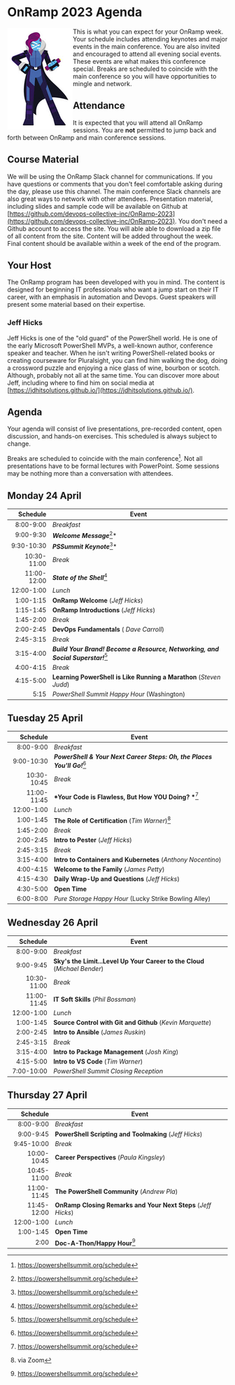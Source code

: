 # OnRamp 2023 Agenda

<img src="images/PowerShell-transparent-thumb.jpg" alt="Ms. PowerShell" halign="left" align="left"> This is what you can expect for your OnRamp week.
Your schedule includes attending keynotes and major events in the main conference. You are also invited and encouraged to attend all evening social events. These events are what makes this conference special. Breaks are scheduled to coincide with the main conference so you will have opportunities to mingle and network.

## Attendance

It is expected that you will attend all OnRamp sessions.
You are __not__ permitted to jump back and forth between OnRamp and main conference sessions.

## Course Material

We will be using the OnRamp Slack channel for communications.
If you have questions or comments that you don't feel comfortable asking during the day, please use this channel.
The main conference Slack channels are also great ways to network with other attendees.
Presentation material, including slides and sample code will be available on Github at [https://github.com/devops-collective-inc/OnRamp-2023](https://github.com/devops-collective-inc/OnRamp-2023).
You don't need a Github account to access the site.
You will able able to download a zip file of all content from the site.
Content will be added throughout the week. Final content should be available within a week of the end of the program.

## Your Host

The OnRamp program has been developed with you in mind. The content is designed for beginning IT professionals who want a jump start on their IT career, with an emphasis in automation and Devops. Guest speakers will present some material based on their expertise.

### Jeff Hicks

Jeff Hicks is one of the "old guard" of the PowerShell world.
He is one of the early Microsoft PowerShell MVPs, a well-known author, conference speaker and teacher.
When he isn't writing PowerShell-related books or creating courseware for Pluralsight, you can find him walking the dog, doing a crossword puzzle and enjoying a nice glass of wine, bourbon or scotch.
Although, probably not all at the same time.
You can discover more about Jeff, including where to find him on social media at [https://jdhitsolutions.github.io/](https://jdhitsolutions.github.io/).

## Agenda

Your agenda will consist of live presentations, pre-recorded content, open discussion, and hands-on exercises. This scheduled is always subject to change.

Breaks are scheduled to coincide with the main conference[^1].
Not all presentations have to be formal lectures with PowerPoint.
Some sessions may be nothing more than a conversation with attendees.

## Monday 24 April

| Schedule | Event |
|------:|------|
| 8:00-9:00 | *Breakfast* |
| 9:00-9:30 | __*Welcome Message*__[^1]* |
| 9:30-10:30 | __*PSSummit Keynote*__[^1]* |
| 10:30-11:00 | *Break* |
| 11:00-12:00 | __*State of the Shell*__[^1] |
| 12:00-1:00 | *Lunch* |
| 1:00-1:15 | __OnRamp Welcome__ (*Jeff Hicks*) |
| 1:15-1:45 | __OnRamp Introductions__ (*Jeff Hicks*) |
| 1:45-2:00 |  *Break* |
| 2:00-2:45 |  __DevOps Fundamentals__ ( *Dave Carroll*)|
| 2:45-3:15 | *Break* |
| 3:15-4:00 | __*Build Your Brand! Become a Resource, Networking, and Social Superstar!*__[^1] |
| 4:00-4:15 | *Break* |
| 4:15-5:00 | __Learning PowerShell is Like Running a Marathon__ (*Steven Judd*) |
| 5:15 | *PowerShell Summit Happy Hour* (Washington) |

## Tuesday 25 April

|Schedule | Event |
|------:|------|
| 8:00-9:00  | *Breakfast* |
| 9:00-10:30 | __*PowerShell & Your Next Career Steps: Oh, the Places You'll Go!*__[^1] | |
| 10:30-10:45 | *Break* |
| 11:00-11:45 | __*Your Code is Flawless, But How YOU Doing? *__[^1] |
| 12:00-1:00 | *Lunch* |
| 1:00-1:45   | __The Role of Certification__ (*Tim Warner*)[^2] |
| 1:45-2:00 | *Break* |
| 2:00-2:45  | __Intro to Pester__ (*Jeff Hicks*)|
| 2:45-3:15 | *Break* |
| 3:15-4:00 | __Intro to Containers and Kubernetes__ (*Anthony Nocentino*) |
| 4:00-4:15 | __Welcome to the Family__ (*James Petty*)
| 4:15-4:30 | __Daily Wrap-Up and Questions__ (*Jeff Hicks*) |
| 4:30-5:00 | __Open Time__ | |
| 6:00-8:00 | *Pure Storage Happy Hour* (Lucky Strike Bowling Alley) |

## Wednesday 26 April

|Schedule | Event |
|------:|------|
| 8:00-9:00 | *Breakfast* |
| 9:00-9:45 | __Sky's the Limit...Level Up Your Career to the Cloud__ (*Michael Bender*) |
| 10:30-11:00 | *Break* |
| 11:00-11:45 | __IT Soft Skills__ (*Phil Bossman*) |
| 12:00-1:00  | *Lunch* |
| 1:00-1:45   | __Source Control with Git and Github__ (*Kevin Marquette*) |
| 2:00-2:45   | __Intro to Ansible__ (*James Ruskin*) |
| 2:45-3:15 | *Break* |
| 3:15-4:00   | __Intro to Package Management__ (*Josh King*) |
| 4:15-5:00   | __Intro to VS Code__ (*Tim Warner*) |
| 7:00-10:00 | *PowerShell Summit Closing Reception* |

## Thursday 27 April

|Schedule | Event |
|------:|------|
| 8:00-9:00 | *Breakfast* |
| 9:00-9:45   | __PowerShell Scripting and Toolmaking__ (*Jeff Hicks*) |
| 9:45-10:00  |  *Break* |
| 10:00-10:45 | __Career Perspectives__ (*Paula Kingsley*) |
| 10:45-11:00 | *Break* |
| 11:00-11:45 | __The PowerShell Community__ (*Andrew Pla*) |
| 11:45-12:00 | __OnRamp Closing Remarks and Your Next Steps__ (*Jeff Hicks*) |
| 12:00-1:00 | *Lunch* |
| 1:00-1:45 | __Open Time__ |
| 2:00 | __Doc-A-Thon/Happy Hour__[^1] |

[^1]: https://powershellsummit.org/schedule
[^2]: via Zoom

